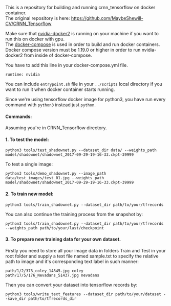 This is a repository for building and running crnn_tensorflow on docker container.   
The original repository is here: https://github.com/MaybeShewill-CV/CRNN_Tensorflow

Make sure that [nvidia-docker2](https://github.com/NVIDIA/nvidia-docker) is running on your machine if you want to run this on docker with gpu.  
The [docker-compose](https://github.com/docker/compose) is used in order to build and run docker containers. Docker compose version must be 1.19.0 or higher in order to run nvidia-docker2 from inside of docker-compose.

You have to add this line in your docker-compose.yml file.
```
runtime: nvidia
```

You can include ```entrypoint.sh``` file in your ```../scripts``` local directory if you want to run it when docker container starts running.

Since we're using tensorflow docker image for python3, you have run every command with ```python3``` instead just ```python```. 

#### Commands:  
Assuming you're in CRNN_Tensorflow directory.
#### 1. To test the model:  
```
python3 tools/test_shadownet.py --dataset_dir data/ --weights_path model/shadownet/shadownet_2017-09-29-19-16-33.ckpt-39999
```

To test a single image:
```
python3 tools/demo_shadownet.py --image_path data/test_images/test_01.jpg --weights_path model/shadownet/shadownet_2017-09-29-19-16-33.ckpt-39999
```

#### 2. To train new model:
```
python3 tools/train_shadownet.py --dataset_dir path/to/your/tfrecords
```

You can also continue the training process from the snapshot by:
```
python3 tools/train_shadownet.py --dataset_dir path/to/your/tfrecords --weights_path path/to/your/last/checkpoint
```

#### 3. To prepare new training data for your own dataset.
Firstly you need to store all your image data in folders Train and Test in your root folder and supply a text file named sample.txt to specify the relative path to image and it's corresponding text label in such manner:
```
path/1/2/373_coley_14845.jpg coley
path/17/5/176_Nevadans_51437.jpg nevadans
```

Then you can convert your dataset into tensorflow records by:
```
python3 tools/write_text_features --dataset_dir path/to/your/dataset --save_dir path/to/tfrecords_dir
```

